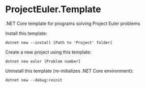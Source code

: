 # ProjectEuler.Template
.NET Core template for programs solving Project Euler problems

Install this template:
<pre><code>dotnet new --install [Path to 'Project' folder]</code></pre>

Create a new project using this template:
<pre><code>dotnet new euler [Problem number]</code></pre>

Uninstall this template (re-initializes .NET Core environment):
<pre><code>dotnet new --debug:reinit</code></pre>
